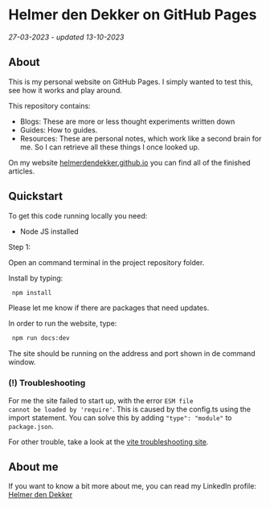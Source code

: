 # Helmer den Dekker on GitHub Pages
*27-03-2023 - updated 13-10-2023*

## About

This is my personal website on GitHub Pages. I simply wanted to test this, see how it works and play around.  

This repository contains:
- Blogs: These are more or less thought experiments written down
- Guides: How to guides.
- Resources: These are personal notes, which work like a second brain for me. So I can retrieve all these things I once looked up. 

On my website  [helmerdendekker.github.io](helmerdendekker.github.io) you can find all of the finished articles.

## Quickstart

To get this code running locally you need:
- Node JS installed

Step 1:

Open an command terminal in the project repository folder.

Install by typing:
```bat
 npm install
```

Please let me know if there are packages that need updates.

In order to run the website, type:

```bat
 npm run docs:dev
```

The site should be running on the address and port shown in de command window.

### (!) Troubleshooting

For me the site failed to start up, with the error <code>ESM file cannot be loaded by 'require'</code>.
This is caused by the config.ts using the import statement. You can solve this by adding `"type": "module"` to `package.json`.

For other trouble, take a look at the [vite troubleshooting site](https://vitejs.dev/guide/troubleshooting.html).


## About me

If you want to know a bit more about me, you can read my LinkedIn profile:
[Helmer den Dekker](https://www.linkedin.com/in/helmerdendekker/)

